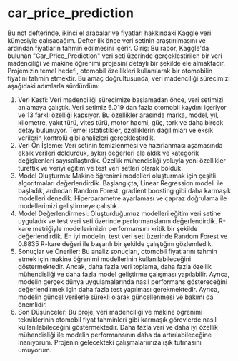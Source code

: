 # car_price_prediction
Bu not defterinde, ikinci el arabalar ve fiyatları hakkındaki Kaggle veri kümesiyle çalışacağım. Defter ilk önce veri setinin araştırılmasını ve ardından fiyatların tahmin edilmesini içerir.
Giriş: Bu rapor, Kaggle'da bulunan "Car_Price_Prediction" veri seti üzerinde gerçekleştirilen bir veri
madenciliği ve makine öğrenimi projesini detaylı bir şekilde ele almaktadır. Projemizin temel hedefi,
otomobil özellikleri kullanılarak bir otomobilin fiyatını tahmin etmektir. Bu amaç doğrultusunda, veri
madenciliği sürecimizi aşağıdaki adımlarla sürdürdüm:
1. Veri Keşfi: Veri madenciliği sürecimize başlamadan önce, veri setimizi anlamaya çalıştık. Veri setimiz
6.019 dan fazla otomobil kaydını içeriyor ve 13 farklı özelliği kapsıyor. Bu özellikler arasında marka,
model, yıl, kilometre, yakıt türü, vites türü, motor hacmi, güç, tork ve daha birçok detay bulunuyor.
Temel istatistikler, özelliklerin dağılımları ve eksik verilerin kontrolü gibi analizleri gerçekleştirdik.
2. Veri Ön İşleme: Veri setinin temizlenmesi ve hazırlanması aşamasında eksik verileri doldurduk,
aykırı değerleri ele aldık ve kategorik değişkenleri sayısallaştırdık. Özellik mühendisliği yoluyla yeni
özellikler türettik ve veriyi eğitim ve test veri setleri olarak böldük.
3. Model Oluşturma: Makine öğrenimi modelleri oluşturmak için çeşitli algoritmaları değerlendirdik.
Başlangıçta, Linear Regression modeli ile başladık, ardından Random Forest, gradient boosting gibi
daha karmaşık modelleri denedik. Hiperparametre ayarlaması ve çapraz doğrulama ile modellerimizi
geliştirmeye çalıştık.
4. Model Değerlendirmesi: Oluşturduğumuz modelleri eğitim veri setine uyguladık ve test veri seti
üzerinde performanslarını değerlendirdik. R-kare metriğiyle modellerimizin performansını kritik bir
şekilde değerlendirdik. En iyi modelin, test veri seti üzerinde Random Forest ve 0.8835 R-kare değeri
ile başarılı bir şekilde çalıştığını gözlemledik.
5. Sonuçlar ve Öneriler: Bu analiz sonuçları, otomobil fiyatlarını tahmin etmek için makine öğrenimi
modellerinin kullanılabileceğini göstermektedir. Ancak, daha fazla veri toplama, daha fazla özellik
mühendisliği ve daha fazla model geliştirme çalışması yapılabilir. Ayrıca, modelin gerçek dünya
uygulamalarında nasıl performans göstereceğini değerlendirmek için daha fazla test yapılması
gerekmektedir. Ayrıca, modelin güncel verilerle sürekli olarak güncellenmesi ve bakımı da önemlidir.
6. Son Düşünceler: Bu proje, veri madenciliği ve makine öğrenimi tekniklerinin otomobil fiyat
tahminleri gibi karmaşık görevlerde nasıl kullanılabileceğini göstermektedir. Daha fazla veri ve daha iyi
özellik mühendisliği ile modelin performansının daha da artırılabileceğine inanıyorum. Projenin
gelecekteki çalışmalarımıza ışık tutmasını umuyorum.
